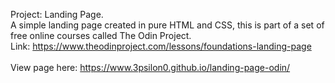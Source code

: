 Project: Landing Page.<br/>
A simple landing page created in pure HTML and CSS, this is part of a set of free online courses called The Odin Project.<br/>
Link: https://www.theodinproject.com/lessons/foundations-landing-page<br/>
<br/>
View page here: https://www.3psilon0.github.io/landing-page-odin/
